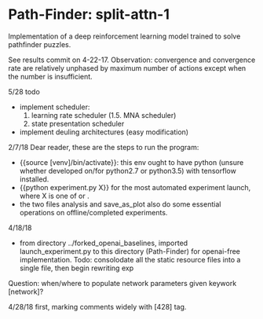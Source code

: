# Path-Finder: split-attn-1
Implementation of a deep reinforcement learning model trained to solve pathfinder puzzles.

See results commit on 4-22-17.  Observation: convergence and convergence rate are relatively 
unphased by maximum number of actions except when the number is insufficient.

5/28
todo

- implement scheduler:
    1. learning rate scheduler
    (1.5. MNA scheduler)
    2. state presentation scheduler
- implement deuling architectures (easy modification)

2/7/18
Dear reader, these are the steps to run the program:
- {{source [venv]/bin/activate}}: this env ought to have python (unsure whether developed on/for python2.7 or python3.5) with tensorflow installed.
- {{python experiment.py X}} for the most automated experiment launch, where X is one of <ego-allo-basic> or <ego-allo-forked>.
- the two files analysis and save_as_plot also do some essential operations on offline/completed experiments.

4/18/18
- from directory ../forked_openai_baselines, imported launch_experiment.py to this directory (Path-Finder) for openai-free implementation.
Todo: consolodate all the static resource files into a single file, then begin rewriting exp

Question: when/where to populate network parameters given keywork [network]?

4/28/18
first, marking comments widely with [428] tag.
